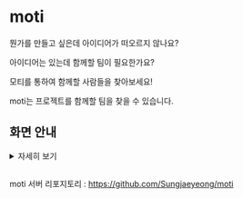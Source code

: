 # moti

뭔가를 만들고 싶은데 아이디어가 떠오르지 않나요?

아이디어는 있는데 함께할 팀이 필요한가요?

모티를 통하여 함께할 사람들을 찾아보세요!

moti는 프로젝트를 함께할 팀을 찾을 수 있습니다.

## 화면 안내

<details>

<summary>자세히 보기</summary>

### - 홈 (로그인X)
유저들이 작성한 글들을 봅니다.

이곳에서 현재 팀원을 모집중인 프로젝트에 관해 봅니다.

![포스트 리스트 페이지](https://user-images.githubusercontent.com/70836357/215333007-e220d8da-7ea5-43dd-9b74-c2984c420a0a.png)

### - 홈 (로그인O)
내비게이션을 통하여 페이지를 이동합니다.

![포스트 리스트 (로그인 후)](https://user-images.githubusercontent.com/70836357/215334184-cbe6fced-8d89-4b68-8fe0-4e8f37fd4727.png)

### - 포스트 페이지
포스트에 관한 자세한 내용을 봅니다.

댓글을 작성할 수 있습니다.

![포스트 페이지](https://user-images.githubusercontent.com/70836357/215333558-f9ac14e7-c120-4282-9eb2-87b7b6758fdf.png)

### - 채팅 목록
내가 속해있는 채팅들을 봅니다.

새로운 채팅을 생성할 수 있습니다.

![채팅 리스트](https://user-images.githubusercontent.com/70836357/215334422-d8bcea8f-7a4d-49a9-b2b6-7cb8e4f1abdd.png)

### - 채팅방
다른 유저들과 채팅합니다.

채팅방에서 나갈 수 있습니다.

![채팅방](https://user-images.githubusercontent.com/70836357/215334751-09e18875-77cc-4bd2-8193-732bcbc72b94.png)


### - 팀 목록
나의 팀과 모든 팀을 확인합니다.

새로운 팀을 만들 수 있습니다.
(회원가입 시 직업에서 PM을 선택한 경우에만 생성가능)

![팀 리스트](https://user-images.githubusercontent.com/70836357/215334997-d677570a-3b0d-4e4f-9491-58bbb307f546.png)

</details>

##
moti 서버 리포지토리 : 
https://github.com/Sungjaeyeong/moti
